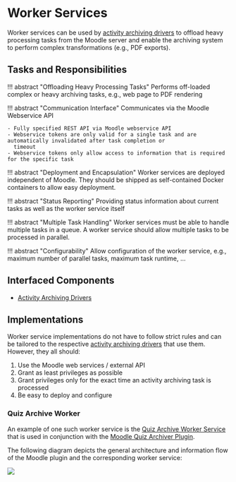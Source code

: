 # Worker Services

Worker services can be used by [activity archiving drivers](activity-archiving-drivers.md) to offload heavy processing
tasks from the Moodle server and enable the archiving system to perform complex transformations (e.g., PDF exports).


## Tasks and Responsibilities

!!! abstract "Offloading Heavy Processing Tasks"
    Performs off-loaded complex or heavy archiving tasks, e.g., web page to PDF rendering

!!! abstract "Communication Interface"
    Communicates via the Moodle Webservice API

    - Fully specified REST API via Moodle webservice API
    - Webservice tokens are only valid for a single task and are automatically invalidated after task completion or
      timeout
    - Webservice tokens only allow access to information that is required for the specific task

!!! abstract "Deployment and Encapsulation"
    Worker services are deployed independent of Moodle. They should be shipped as self-contained Docker containers to
    allow easy deployment.

!!! abstract "Status Reporting"
    Providing status information about current tasks as well as the worker service itself

!!! abstract "Multiple Task Handling"
    Worker services must be able to handle multiple tasks in a queue. A worker service should allow multiple tasks to be
    processed in parallel.

!!! abstract "Configurability"
    Allow configuration of the worker service, e.g., maximum number of parallel tasks, maximum task runtime, ...


## Interfaced Components

- [Activity Archiving Drivers](activity-archiving-drivers.md)


## Implementations

Worker service implementations do not have to follow strict rules and can be tailored to the respective [activity
archiving drivers](activity-archiving-drivers.md) that use them. However, they all should:

1. Use the Moodle web services / external API
2. Grant as least privileges as possible
3. Grant privileges only for the exact time an activity archiving task is processed
4. Be easy to deploy and configure


### Quiz Archive Worker

An example of one such worker service is the [Quiz Archive Worker Service](https://github.com/ngandrass/moodle-quiz-archive-worker)
that is used in conjunction with the [Moodle Quiz Archiver Plugin](https://moodle.org/plugins/quiz_archiver).

The following diagram depicts the general architecture and information flow of the Moodle plugin and the corresponding
worker service:

![](../quiz-archiver-architecture.drawio)
